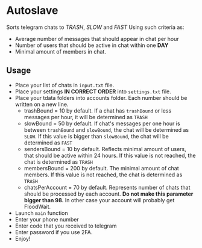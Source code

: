 # Autoslave

Sorts telegram chats to *TRASH*, *SLOW* and *FAST* Using such criteria as:
- Average number of messages that should appear in chat per hour
- Number of users that should be active in chat within one **DAY**
- Minimal amount of members in chat.
## Usage
* Place your list of chats in `input.txt` file.
* Place your settings **IN CORRECT ORDER** into `settings.txt` file.
* Place your tdata folders into accounts folder.
Each number should be written on a new line.
    - trashBound = 10 by default. If a chat has `trashBound` or less
    messages per hour, it will be determined as `TRASH`
    - slowBound = 50 by default. If chat's messages per one hour is
    between `trashBound` and `slowBound`, the chat will be determined
    as `SLOW`. If this value is bigger than `slowBound`, the chat
    will be determined as `FAST`
    - sendersBound = 10 by default. Reflects minimal amount of users,
    that should be active within 24 hours. If this value is not reached,
    the chat is determined as `TRASH`
    - membersBound = 200 by default. The minimal amount of chat members.
    If this value is not reached, the chat is determined as `TRASH`
    - chatsPerAccount = 70 by default. Represents number of chats that
    should be processed by each account. **Do not make this parameter bigger than 98.**
    In other case your account will probably get FloodWait.
* Launch `main` function
* Enter your phone number
* Enter code that you received to telegram
* Enter password if you use 2FA.
* Enjoy!
